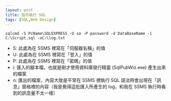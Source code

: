 ```yaml
---
layout: post
title: 指令執行 SQL
tags: [SQL,Web Design]
---
```


` sqlcmd -S PcName\SQLEXPRESS -U sa -P password -d DataBaseName -i C:\Script.sql -oC:\log.txt `

- S: 此處為在 SSMS 裡寫在「伺服器名稱」的值
- U: 此處為在 SSMS 裡寫在「登入」的值
- P: 此處為在 SSMS 裡寫在「密碼」的值
- i: 匯入的腳本檔，也就是剛才使用資料庫發行精靈 (SqlPubWiz.exe) 產生出來的檔案
- o: 匯出的檔案，內容大致是平常在 SSMS 裡執行 SQL 語法時會出現在「訊息」窗格裡的內容（我是覺得這批匯入所產生的 log，和我在 SSMS 執行時看到的訊息量不太一樣）